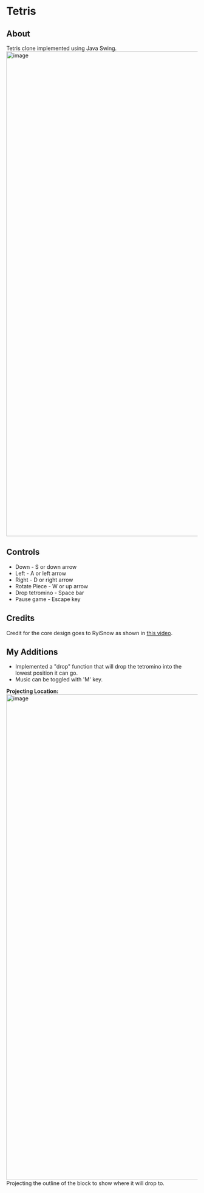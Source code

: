 # Tetris

## About
Tetris clone implemented using Java Swing.
<img width="1275" alt="image" src="https://github.com/user-attachments/assets/6ab669bf-51d5-4e0b-b2f3-5b79731fd357"/>


## Controls
- Down - S or down arrow
- Left - A or left arrow
- Right - D or right arrow
- Rotate Piece - W or up arrow
- Drop tetromino - Space bar
- Pause game - Escape key

## Credits
Credit for the core design goes to RyiSnow as shown in [this video](https://www.youtube.com/watch?v=N1ktYfszqnM).

## My Additions

- Implemented a "drop" function that will drop the tetromino into the lowest position it can go.
- Music can be toggled with 'M' key.

**Projecting Location:**
<img width="1277" alt="image" src="https://github.com/user-attachments/assets/4aa93511-f77b-4b6e-9f94-1f2a8cb3f74b" />
Projecting the outline of the block to show where it will drop to.




